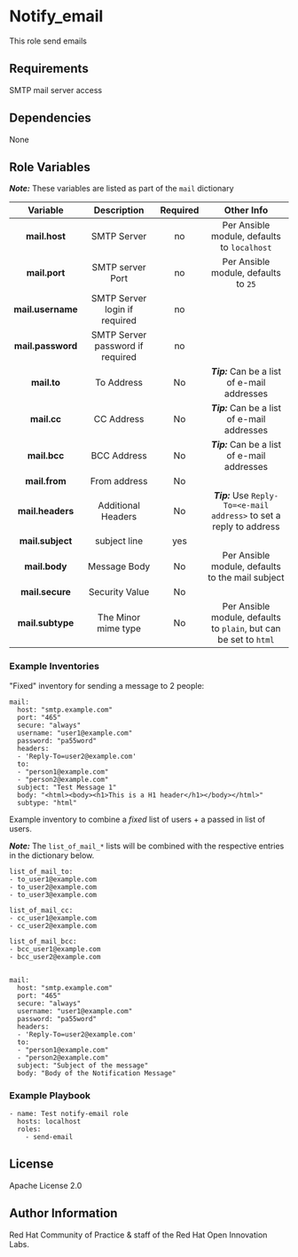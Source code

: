 Notify_email
=========

This role send emails

## Requirements

SMTP mail server access

## Dependencies

None

## Role Variables

**_Note:_** These variables are listed as part of the `mail` dictionary

| Variable | Description | Required | Other Info |
|:--------:|:-----------:|:--------:|:----------:|
|**mail.host**| SMTP Server|no|Per Ansible module, defaults to `localhost`|
|**mail.port**| SMTP server Port|no|Per Ansible module, defaults to `25`|
|**mail.username**|SMTP Server login if required|no||
|**mail.password**|SMTP Server password if required|no||
|**mail.to**| To Address|No|**_Tip:_** Can be a list of e-mail addresses|
|**mail.cc**| CC Address|No|**_Tip:_** Can be a list of e-mail addresses| 
|**mail.bcc**| BCC Address|No |**_Tip:_** Can be a list of e-mail addresses|
|**mail.from**|From address|No||
|**mail.headers**|Additional Headers|No|**_Tip:_** Use `Reply-To=<e-mail address>` to set a reply to address|
|**mail.subject**| subject line|yes||
|**mail.body**| Message Body|No|Per Ansible module, defaults to the mail subject|
|**mail.secure**|Security Value|No||
|**mail.subtype**|The Minor mime type|No|Per Ansible module, defaults to `plain`, but can be set to `html`|

### Example Inventories

"Fixed" inventory for sending a message to 2 people:

```
mail:
  host: "smtp.example.com"
  port: "465"
  secure: "always"
  username: "user1@example.com"
  password: "pa55word"
  headers:
  - 'Reply-To=user2@example.com'
  to:
  - "person1@example.com"
  - "person2@example.com"
  subject: "Test Message 1"
  body: "<html><body><h1>This is a H1 header</h1></body></html>"
  subtype: "html"
```

Example inventory to combine a *fixed* list of users + a passed in list of users. 

**_Note:_** The `list_of_mail_*` lists will be combined with the respective entries in the dictionary below.

```
list_of_mail_to:
- to_user1@example.com
- to_user2@example.com
- to_user3@example.com

list_of_mail_cc:
- cc_user1@example.com 
- cc_user2@example.com

list_of_mail_bcc:
- bcc_user1@example.com
- bcc_user2@example.com


mail:
  host: "smtp.example.com"
  port: "465"
  secure: "always"
  username: "user1@example.com"
  password: "pa55word"
  headers: 
  - 'Reply-To=user2@example.com'
  to:
  - "person1@example.com"
  - "person2@example.com"
  subject: "Subject of the message"
  body: "Body of the Notification Message"

```

### Example Playbook
```
- name: Test notify-email role
  hosts: localhost
  roles:
    - send-email
```


License
-------

Apache License 2.0


Author Information
------------------

Red Hat Community of Practice & staff of the Red Hat Open Innovation Labs.

